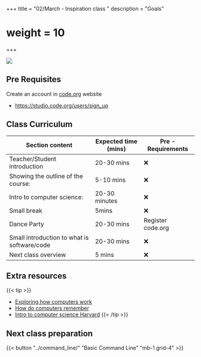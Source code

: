 +++
title = "02/March - Inspiration class "
description = "Goals"
# weight = 10
+++

![](https://media1.giphy.com/media/3oKIPsx2VAYAgEHC12/200.gif)

## Pre Requisites

Create an account in [code.org](https://studio.code.org/users/sign_up) website

- https://studio.code.org/users/sign_up

## Class Curriculum

| Section content                             | Expected time (mins) | Pre - Requirements |
| ------------------------------------------- | -------------------- | ------------------ |
| Teacher/Student introduction               | 20-30 mins           | ❌                  |
| Showing the outline of the course:          | 5-10 mins            | ❌                  |
| Intro to computer science:                  | 20-30 minutes        | ❌                  |
| Small break                                 | 5mins                | ❌                  |
| Dance Party                                 | 20-30 mins           | Register code.org  |
| Small introduction to what is software/code | 20-30 mins           | ❌                  |
| Next class overview                         | 5 mins               | ❌                  |


## Extra resources
{{< tip >}}
- [Exploring how computers work](https://www.youtube.com/watch?v=QZwneRb-zqA) 
- [How do computers remember](https://www.youtube.com/watch?v=I0-izyq6q5s)
- [Intro to computer science Harvard](https://www.youtube.com/watch?v=z-OxzIC6pic) 
{{< /tip >}}


## Next class preparation

{{< button "../command_line/" "Basic Command Line" "mb-1 grid-4" >}}
